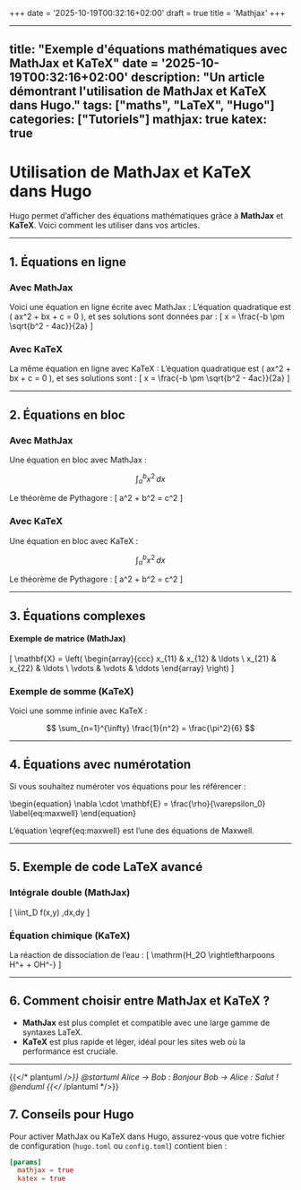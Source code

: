 +++
date = '2025-10-19T00:32:16+02:00'
draft = true
title = 'Mathjax'
+++

---
title: "Exemple d'équations mathématiques avec MathJax et KaTeX"
date = '2025-10-19T00:32:16+02:00'
description: "Un article démontrant l'utilisation de MathJax et KaTeX dans Hugo."
tags: ["maths", "LaTeX", "Hugo"]
categories: ["Tutoriels"]
mathjax: true
katex: true
---

# Utilisation de MathJax et KaTeX dans Hugo

Hugo permet d’afficher des équations mathématiques grâce à **MathJax** et **KaTeX**. Voici comment les utiliser dans vos articles.

---

## 1. Équations en ligne

### Avec MathJax
Voici une équation en ligne écrite avec MathJax :
L’équation quadratique est \( ax^2 + bx + c = 0 \), et ses solutions sont données par :
\[ x = \frac{-b \pm \sqrt{b^2 - 4ac}}{2a} \]

### Avec KaTeX
La même équation en ligne avec KaTeX :
L’équation quadratique est \( ax^2 + bx + c = 0 \), et ses solutions sont :
\[ x = \frac{-b \pm \sqrt{b^2 - 4ac}}{2a} \]

---

## 2. Équations en bloc

### Avec MathJax
Une équation en bloc avec MathJax :

$$
\int_{a}^{b} x^2 \,dx
$$

Le théorème de Pythagore :
\[ a^2 + b^2 = c^2 \]

### Avec KaTeX
Une équation en bloc avec KaTeX :

$$
\int_{a}^{b} x^2 \,dx
$$

Le théorème de Pythagore :
\[ a^2 + b^2 = c^2 \]

---

## 3. Équations complexes

#### Exemple de matrice (MathJax)
\[
\mathbf{X} = \left(
\begin{array}{ccc}
x_{11} & x_{12} & \ldots \\
x_{21} & x_{22} & \ldots \\
\vdots & \vdots & \ddots
\end{array}
\right)
\]

### Exemple de somme (KaTeX)
Voici une somme infinie avec KaTeX :

$$
\sum_{n=1}^{\infty} \frac{1}{n^2} = \frac{\pi^2}{6}
$$

---

## 4. Équations avec numérotation

Si vous souhaitez numéroter vos équations pour les référencer :

\begin{equation}
  \nabla \cdot \mathbf{E} = \frac{\rho}{\varepsilon_0}
  \label{eq:maxwell}
\end{equation}

L’équation \eqref{eq:maxwell} est l’une des équations de Maxwell.

---

## 5. Exemple de code LaTeX avancé

### Intégrale double (MathJax)
\[
\iint_D f(x,y) \,dx\,dy
\]

### Équation chimique (KaTeX)
La réaction de dissociation de l’eau :
\[
\mathrm{H_2O \rightleftharpoons H^+ + OH^-}
\]

---

## 6. Comment choisir entre MathJax et KaTeX ?

- **MathJax** est plus complet et compatible avec une large gamme de syntaxes LaTeX.
- **KaTeX** est plus rapide et léger, idéal pour les sites web où la performance est cruciale.

---

{{</* plantuml */>}}
@startuml
Alice -> Bob : Bonjour
Bob -> Alice : Salut !
@enduml
{{</* /plantuml */>}}


## 7. Conseils pour Hugo

Pour activer MathJax ou KaTeX dans Hugo, assurez-vous que votre fichier de configuration (`hugo.toml` ou `config.toml`) contient bien :

```toml
[params]
  mathjax = true
  katex = true



